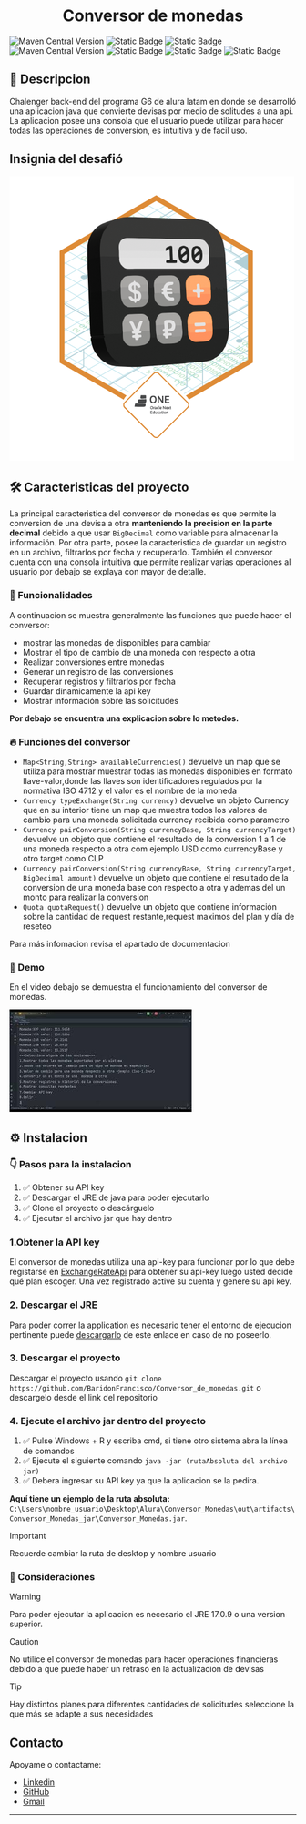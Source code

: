

<h1 align="center">Conversor de monedas</h1>


![Maven Central Version](https://img.shields.io/maven-central/v/org.junit.jupiter/junit-jupiter-api?versionPrefix=5.10.2&style=for-the-badge&logo=junit5&label=JUnit5&color=824D74&link=https%3A%2F%2Fjunit.org%2Fjunit5%2Fdocs%2Fsnapshot%2Frelease-notes%2F)
![Static Badge](https://img.shields.io/badge/Java-17.0.9-orange?style=for-the-badge&link=https%3A%2F%2Fwww.oracle.com%2Fjava%2Ftechnologies%2Fjavase%2Fjdk17-archive-downloads.html)
![Static Badge](https://img.shields.io/badge/Json_-8A2BE2?style=for-the-badge&logo=json&labelColor=gray)
![Maven Central Version](https://img.shields.io/maven-central/v/com.google.code.gson/gson?versionPrefix=2.10.1&style=for-the-badge&label=Gson&color=153448&link=https%3A%2F%2Fgithub.com%2Fgoogle%2Fgson)
![Static Badge](https://img.shields.io/badge/Release%20Date-April-D20062?style=for-the-badge&labelColor=5F374B)
![Static Badge](https://img.shields.io/badge/status-finished-416D19?style=for-the-badge&labelColor=76885B)
![Static Badge](https://img.shields.io/badge/Licence-Mit-cyan?style=for-the-badge)



## 📝 Descripcion
Chalenger back-end del programa G6 de alura latam en donde se desarrolló una aplicacion java que convierte devisas por medio de solitudes a una api.
La aplicacion posee una consola que el usuario puede utilizar para hacer todas las operaciones de conversion,
es intuitiva y de facil uso.


## Insignia del desafió
![image](src/main/resources/Badge-Conversor.png)



## 🛠️ Caracteristicas del proyecto
La principal caracteristica del conversor de monedas es que permite la conversion de una devisa a otra 
**manteniendo la precision en la parte decimal** debido a que usar `BigDecimal` como variable para almacenar la información.
Por otra parte, posee la caracteristica de guardar un registro en un archivo, filtrarlos por fecha y recuperarlo.
También el conversor cuenta con una consola intuitiva que permite realizar varias operaciones al usuario por debajo se explaya
con mayor de detalle.


### 🔧 Funcionalidades
A continuacion se muestra generalmente las funciones que puede hacer el conversor:
* mostrar las monedas de disponibles para cambiar
* Mostrar el tipo de cambio de una moneda con respecto a otra 
* Realizar conversiones entre monedas 
* Generar un registro de las conversiones
* Recuperar registros y filtrarlos por fecha
* Guardar dinamicamente la api key
* Mostrar información sobre las solicitudes

**Por debajo se encuentra una explicacion sobre lo metodos.**


### 🔥 Funciones del conversor
 * `Map<String,String> availableCurrencies()` devuelve un map que se utiliza para mostrar muestrar todas las monedas disponibles en formato llave-valor,donde las llaves son identificadores regulados por la normativa ISO 4712 y el valor es el nombre de la moneda
 *  `Currency typeExchange(String currency)` devuelve un objeto Currency que en su interior tiene un map que muestra todos los valores de cambio para una moneda solicitada currency recibida como parametro
 *  `Currency pairConversion(String currencyBase, String currencyTarget)` devuelve un objeto que contiene el resultado de la conversion 1 a 1 de una moneda respecto a otra com ejemplo USD como currencyBase y otro target como CLP
 *  `Currency pairConversion(String currencyBase, String currencyTarget, BigDecimal amount)` devuelve un objeto que contiene el resultado de la conversion de una moneda base con respecto a otra y ademas del un monto para realizar la conversion
 *   `Quota quotaRequest()` devuelve un objeto que contiene información sobre la cantidad de request restante,request maximos del plan y día de reseteo



Para más infomacion revisa el apartado de documentacion
### 💽 Demo
En el video debajo se demuestra el funcionamiento del conversor de monedas.

[![conversor_demonstration](img.png)](https://www.youtube.com/watch?v=ZxvYIUQZ7EY)



## ⚙️ Instalacion

### 👇 Pasos para la instalacion
   1. ✅ Obtener su API key
   2. ✅ Descargar el JRE de java para poder ejecutarlo
   3. ✅ Clone el proyecto o descárguelo
   4. ✅ Ejecutar el archivo jar que hay dentro

### 1.Obtener la API key
El conversor de monedas utiliza una api-key para funcionar por lo que debe registarse en [ExchangeRateApi](https://www.exchangerate-api.com/) para obtener su api-key luego usted decide qué plan escoger. Una vez registrado active su cuenta y genere su api key.
### 2. Descargar el JRE
Para poder correr la application es necesario tener el entorno de ejecucion pertinente puede [descargarlo](https://www.oracle.com/java/technologies/downloads/) de este enlace en caso de no poseerlo.
### 3. Descargar el proyecto
Descargar el proyecto usando `git clone https://github.com/BaridonFrancisco/Conversor_de_monedas.git` o descargelo desde el link del repositorio
### 4. Ejecute el archivo jar dentro del proyecto
 1. ✅ Pulse Windows + R y escriba cmd, si tiene otro sistema abra la línea de comandos
 2. ✅ Ejecute el siguiente comando `java -jar (rutaAbsoluta del archivo jar)`
 3. ✅ Debera ingresar su API key ya que la aplicacion se la pedira.

**Aquí tiene un ejemplo de la ruta absoluta:** 
`C:\Users\nombre_usuario\Desktop\Alura\Conversor_Monedas\out\artifacts\Conversor_Monedas_jar\Conversor_Monedas.jar`.
>[!IMPORTANT]
> Recuerde cambiar la ruta de desktop y nombre usuario

### 👀 Consideraciones
> [!WARNING]
> Para poder ejecutar la aplicacion es necesario el JRE 17.0.9 o una version superior.

> [!CAUTION]
> No utilice el conversor de monedas para hacer operaciones financieras debido a que puede haber un retraso en la actualizacion de devisas

> [!TIP]
> Hay distintos planes para diferentes cantidades de solicitudes seleccione la que más se adapte a sus necesidades


## Contacto
Apoyame o contactame:
 * [Linkedin](https://www.linkedin.com/in/francisco-baridon/)
 * [GitHub](https://github.com/BaridonFrancisco)
 * [Gmail]()
---


